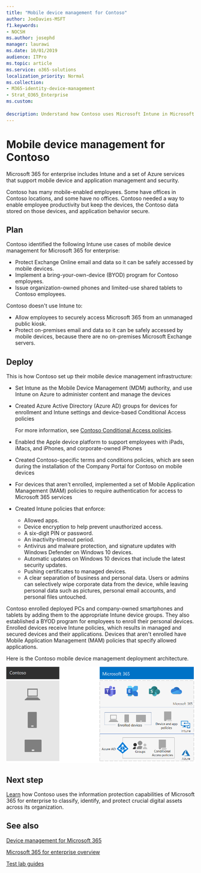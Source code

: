 ```yaml
---
title: "Mobile device management for Contoso"
author: JoeDavies-MSFT
f1.keywords:
- NOCSH
ms.author: josephd
manager: laurawi
ms.date: 10/01/2019
audience: ITPro
ms.topic: article
ms.service: o365-solutions
localization_priority: Normal
ms.collection: 
- M365-identity-device-management
- Strat_O365_Enterprise
ms.custom:

description: Understand how Contoso uses Microsoft Intune in Microsoft 365 for enterprise to manage its devices and the apps that run on them.
---
```


# Mobile device management for Contoso

Microsoft 365 for enterprise includes Intune and a set of Azure services that support mobile device and application management and security.

Contoso has many mobile-enabled employees. Some have offices in Contoso locations, and some have no offices. Contoso needed a way to enable employee productivity but keep the devices, the Contoso data stored on those devices, and application behavior secure.

## Plan

Contoso identified the following Intune use cases of mobile device management for Microsoft 365 for enterprise:

- Protect Exchange Online email and data so it can be safely accessed by mobile devices.
- Implement a bring-your-own-device (BYOD) program for Contoso employees.
- Issue organization-owned phones and limited-use shared tablets to Contoso employees.

Contoso doesn't use Intune to:

- Allow employees to securely access Microsoft 365 from an unmanaged public kiosk.
- Protect on-premises email and data so it can be safely accessed by mobile devices, because there are no on-premises Microsoft Exchange servers.

## Deploy

This is how Contoso set up their mobile device management infrastructure:

- Set Intune as the Mobile Device Management (MDM) authority, and use Intune on Azure to administer content and manage the devices
- Created Azure Active Directory (Azure AD) groups for devices for enrollment and Intune settings and device-based Conditional Access policies

  For more information, see [Contoso Conditional Access policies](contoso-identity.md#conditional-access-policies-for-identity-and-device-access).

- Enabled the Apple device platform to support employees with iPads, iMacs, and iPhones, and corporate-owned iPhones
- Created Contoso-specific terms and conditions policies, which are seen during the installation of the Company Portal for Contoso on mobile devices
- For devices that aren't enrolled, implemented a set of Mobile Application Management (MAM) policies to require authentication for access to Microsoft 365 services
- Created Intune policies that enforce:
  - Allowed apps.
  - Device encryption to help prevent unauthorized access.
  - A six-digit PIN or password.
  - An inactivity-timeout period.
  - Antivirus and malware protection, and signature updates with Windows Defender on Windows 10 devices.
  - Automatic updates on Windows 10 devices that include the latest security updates.
  - Pushing certificates to managed devices.
  - A clear separation of business and personal data. Users or admins can selectively wipe corporate data from the device, while leaving personal data such as pictures, personal email accounts, and personal files untouched.

Contoso enrolled deployed PCs and company-owned smartphones and tablets by adding them to the appropriate Intune device groups. They also established a BYOD program for employees to enroll their personal devices. Enrolled devices receive Intune policies, which results in managed and secured devices and their applications. Devices that aren't enrolled have Mobile Application Management (MAM) policies that specify allowed applications.

Here is the Contoso mobile device management deployment architecture.

![Contoso mobile device management deployment infrastructure](../media/contoso-mdm/contoso-mdm-fig1.png)

## Next step

[Learn](contoso-info-protect.md) how Contoso uses the information protection capabilities of Microsoft 365 for enterprise to classify, identify, and protect crucial digital assets across its organization.

## See also

[Device management for Microsoft 365](device-management-roadmap-microsoft-365.md)

[Microsoft 365 for enterprise overview](microsoft-365-overview.md)

[Test lab guides](m365-enterprise-test-lab-guides.md)

